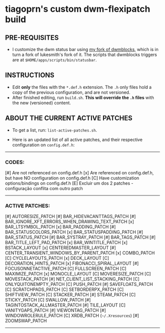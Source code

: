 # tiagoprn's custom dwm-flexipatch build

## PRE-REQUISITES

- I customize the dwm status bar using [my fork of dwmblocks](https://github.com/tiagoprn/dwmblocks), which is in turn a fork of lukesmith's fork of it. The scripts that dwmblocks triggers are at `$HOME/apps/scripts/bin/statusbar`.

## INSTRUCTIONS
- Edit **only** the files with the `*.def.h` extension. The `.h` only files hold a copy of the previous configuration, and are not versioned.
- After finished editing, run `build.sh`. **This will override the `.h` files** with the new (versioned) content.


## ABOUT THE CURRENT ACTIVE PATCHES

- To get a list, run: `list-active-patches.sh`.

- Here is an updated list of all active patches, and their respective configuration on `config.def.h`:

---

### CODES:
[#] Are not referenced on config.def.h
[x] Are referenced on config.def.h, but have NO configuration on config.def.h
[C] Have customization options/bindings on config.def.h
[E] Excluir um dos 2 patches - configuração conflita com outro patch

---

### ACTIVE PATCHES:
[#] AUTORESIZE_PATCH
[#] BAR_HIDEVACANTTAGS_PATCH
[#] BAR_IGNORE_XFT_ERRORS_WHEN_DRAWING_TEXT_PATCH
[x] BAR_LTSYMBOL_PATCH
[x] BAR_PADDING_PATCH
[#] BAR_STATUSCOLORS_PATCH
[x] BAR_STATUSPADDING_PATCH
[#] BAR_STATUS_PATCH
[#] BAR_SYSTRAY_PATCH
[#] BAR_TAGS_PATCH
[#] BAR_TITLE_LEFT_PAD_PATCH
[x] BAR_WINTITLE_PATCH
[x] BSTACK_LAYOUT
[x] CENTEREDMASTER_LAYOUT
[#] CENTER_TRANSIENT_WINDOWS_BY_PARENT_PATCH
[x] COMBO_PATCH
[C] CYCLELAYOUTS_PATCH
[x] DECK_LAYOUT
[C] DECORATION_HINTS_PATCH
[x] FIBONACCI_SPIRAL_LAYOUT
[#] FOCUSONNETACTIVE_PATCH
[C] FULLSCREEN_PATCH
[C] MAXIMIZE_PATCH
[x] MONOCLE_LAYOUT
[C] MOVERESIZE_PATCH
[C] MOVESTACK_PATCH
[#] NET_CLIENT_LIST_STACKING_PATCH
[C] ONLYQUITONEMPTY_PATCH
[C] PUSH_PATCH
[#] SAVEFLOATS_PATCH
[C] SCRATCHPADS_PATCH
[C] SETBORDERPX_PATCH
[C] SHIFTVIEW_PATCH
[C] STACKER_PATCH
[#] STEAM_PATCH
[C] STICKY_PATCH
[C] SWALLOW_PATCH
[#] TAGINTOSTACK_ALLMASTER_PATCH
[#] TILE_LAYOUT
[C] VANITYGAPS_PATCH
[#] VIEWONTAG_PATCH
[#] WINDOWROLERULE_PATCH
[C] XRDB_PATCH (`~/.Xresources`)
[#] ZOOMSWAP_PATCH

---
